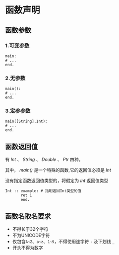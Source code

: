 # 函数声明
## 函数参数
### 1.可变参数
```
main:
# ...
end.
```
### 2.无参数
```
main():
# ...
end.
```
### 3.定参参数
```
main([String],Int):
# ...
end.
```
## 函数返回值
有 *Int* 、 *String* 、 *Double* 、 *Ptr* 四种。

其中， *main()* 是一个特殊的函数,它的返回值必须是 *Int*

没有指定函数返回值类型的，将假定为 *Int* 返回值类型

```
Int :: example: # 指明返回Int类型的值
       ret 1
       end.
```
## 函数名取名要求
- 不得长于32个字符
- 不为UNICODE字符
- 仅包含`A~Z`、`a~z`、`1~9`，不得使用连字符 `-` 及下划线 `_`
- 开头不得为数字